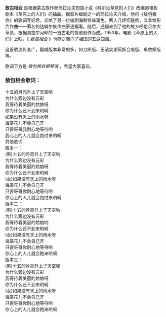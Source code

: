 

**敖包相会**
是根据蒙古族作家玛拉沁夫短篇小说《科尔沁草原的人们》改编的电影剧本《草原上的人们》的插曲。据影片编剧之一的玛拉沁夫介绍，他将《敖包相会》的歌词写好后，交给了另一位编剧海默修饰润色，两人几经切磋后，又拿给影片作曲——著名的达斡尔族作曲家通福看。随后，通福来到了他的故乡呼伦贝尔大草原，根据海拉尔河畔的一首古老的情歌创作而成。1953年，电影《草原上的人们》上映，《
_敖包相会_ 》也随之飘向了祖国的五湖四海。

  
这首歌流传甚广，翻唱版本非常的多，如刀郎版、王洁实谢莉斯合唱版、卓依婷版等。

  
歌词下方是 _敖包相会钢琴谱_ ，希望大家喜欢。

### 敖包相会歌词：

十五的月亮升上了天空哟  
为什么旁边没有云彩  
我等待着美丽的姑娘呀  
你为什么还不到来哟嗬  
如果没有天上的雨水呀  
海棠花儿不会自己开  
只要哥哥我耐心地等待哟  
我心上的人儿就会跑过来哟嗬  
其他歌词  
版本一：  
(男)十五的月亮升上了天空哟  
为什么旁边没有云彩  
我等待着美丽的姑娘呀  
你为什么还不到来哟嗬  
(女)如果没有天上的雨水呀  
海棠花儿不会自己开  
只要哥哥你耐心地等待哟  
你心上的人儿就会跑过来哟嗬  
版本二：  
(男)十五的月亮升上了天空哟  
为什么旁边没有云彩  
我等待着美丽的姑娘哟  
你为什么还不到来哟嗬  
(女)如果没有天上的雨水呀  
海棠花儿不会自己开  
只要哥哥你耐心地等待哟  
你心上的人儿就会跑来哟嗬  
版本三：  
(男)十五的月亮升上了天空哪  
为什么旁边没有云彩  
我等待着美丽的姑娘呀  
你为什么还不到来哟嗬  
(女)如果没有天上的雨水呀  
海棠花儿不会自己开  
只要哥哥你耐心地等待哟  
你心上的人儿就会跑来哟嗬

